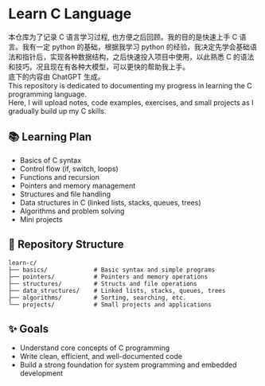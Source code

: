 # Learn C Language

本仓库为了记录 C 语言学习过程, 也方便之后回顾。我的目的是快速上手 C 语言。我有一定 python 的基础，根据我学习 python 的经验，我决定先学会基础语法和指针后，实现各种数据结构，之后快速投入项目中使用，以此熟悉 C 的语法和技巧。况且现在有各种大模型，可以更快的帮助我上手。  
底下的内容由 ChatGPT 生成。  
This repository is dedicated to documenting my progress in learning the C programming language.  
Here, I will upload notes, code examples, exercises, and small projects as I gradually build up my C skills.

## 📚 Learning Plan

- Basics of C syntax
- Control flow (if, switch, loops)
- Functions and recursion
- Pointers and memory management
- Structures and file handling
- Data structures in C (linked lists, stacks, queues, trees)
- Algorithms and problem solving
- Mini projects

## 📂 Repository Structure

```text
learn-c/
├── basics/             # Basic syntax and simple programs
├── pointers/           # Pointers and memory operations
├── structures/         # Structs and file operations
├── data_structures/    # Linked lists, stacks, queues, trees
├── algorithms/         # Sorting, searching, etc.
└── projects/           # Small projects and applications
```

## ✨ Goals

- Understand core concepts of C programming
- Write clean, efficient, and well-documented code
- Build a strong foundation for system programming and embedded development
